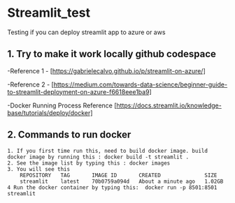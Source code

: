 # Streamlit_test
Testing if you can deploy streamlit app to azure or aws

## 1. Try to make it work locally github codespace

-Reference 1 - [https://gabrielecalvo.github.io/p/streamlit-on-azure/]


-Reference 2 - [https://medium.com/towards-data-science/beginner-guide-to-streamlit-deployment-on-azure-f6618eee1ba9]


-Docker Running Process Reference [https://docs.streamlit.io/knowledge-base/tutorials/deploy/docker]


## 2. Commands to run docker

    1. If you first time run this, need to build docker image. build docker image by running this : docker build -t streamlit .
    2. See the image list by typing this : docker images
    3. You will see this 
        REPOSITORY   TAG       IMAGE ID       CREATED              SIZE
        streamlit    latest    70b0759a094d   About a minute ago   1.02GB
    4 Run the docker container by typing this:  docker run -p 8501:8501 streamlit


